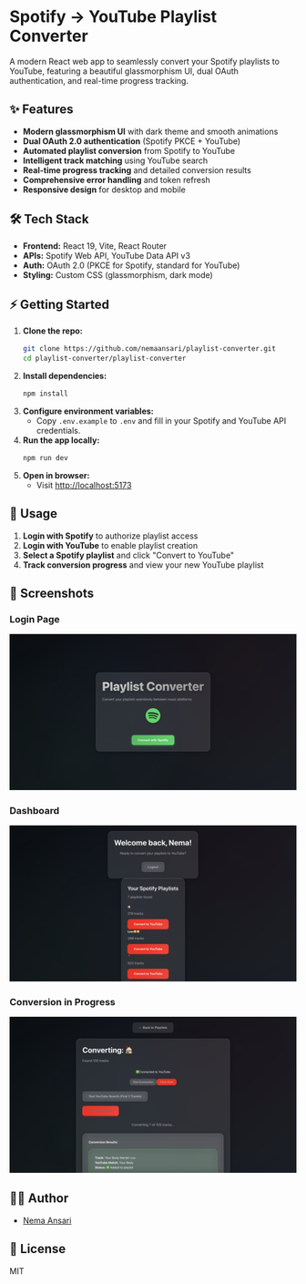 # Spotify → YouTube Playlist Converter

A modern React web app to seamlessly convert your Spotify playlists to YouTube, featuring a beautiful glassmorphism UI, dual OAuth authentication, and real-time progress tracking.

## ✨ Features

- **Modern glassmorphism UI** with dark theme and smooth animations
- **Dual OAuth 2.0 authentication** (Spotify PKCE + YouTube)
- **Automated playlist conversion** from Spotify to YouTube
- **Intelligent track matching** using YouTube search
- **Real-time progress tracking** and detailed conversion results
- **Comprehensive error handling** and token refresh
- **Responsive design** for desktop and mobile

## 🛠️ Tech Stack

- **Frontend:** React 19, Vite, React Router
- **APIs:** Spotify Web API, YouTube Data API v3
- **Auth:** OAuth 2.0 (PKCE for Spotify, standard for YouTube)
- **Styling:** Custom CSS (glassmorphism, dark mode)

## ⚡ Getting Started

1. **Clone the repo:**
   ```bash
   git clone https://github.com/nemaansari/playlist-converter.git
   cd playlist-converter/playlist-converter
   ```
2. **Install dependencies:**
   ```bash
   npm install
   ```
3. **Configure environment variables:**
   - Copy `.env.example` to `.env` and fill in your Spotify and YouTube API credentials.
4. **Run the app locally:**
   ```bash
   npm run dev
   ```
5. **Open in browser:**
   - Visit [http://localhost:5173](http://localhost:5173)

## 📝 Usage

1. **Login with Spotify** to authorize playlist access
2. **Login with YouTube** to enable playlist creation
3. **Select a Spotify playlist** and click "Convert to YouTube"
4. **Track conversion progress** and view your new YouTube playlist

## 📸 Screenshots

### Login Page
![Login with glassmorphism UI](./public/screenshots/login1.png)

### Dashboard
![Playlist selection dashboard](./public/screenshots/dashboard.png)

### Conversion in Progress
![Real-time conversion tracking](./public/screenshots/conversion.png)

## 🧑‍💻 Author

- [Nema Ansari](https://github.com/nemaansari)

## 📄 License

MIT
